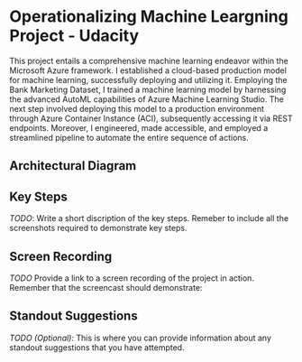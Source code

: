 # Operationalizing Machine Leargning Project - Udacity

This project entails a comprehensive machine learning endeavor within the Microsoft Azure framework. I established a cloud-based production model for machine learning, successfully deploying and utilizing it. Employing the Bank Marketing Dataset, I trained a machine learning model by harnessing the advanced AutoML capabilities of Azure Machine Learning Studio. The next step involved deploying this model to a production environment through Azure Container Instance (ACI), subsequently accessing it via REST endpoints. Moreover, I engineered, made accessible, and employed a streamlined pipeline to automate the entire sequence of actions.

## Architectural Diagram


## Key Steps
*TODO*: Write a short discription of the key steps. Remeber to include all the screenshots required to demonstrate key steps. 

## Screen Recording
*TODO* Provide a link to a screen recording of the project in action. Remember that the screencast should demonstrate:

## Standout Suggestions
*TODO (Optional):* This is where you can provide information about any standout suggestions that you have attempted.
